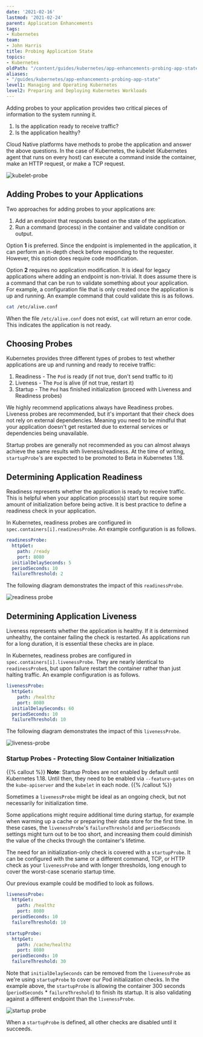 ```yaml
---
date: '2021-02-16'
lastmod: '2021-02-24'
parent: Application Enhancements
tags:
- Kubernetes
team:
- John Harris
title: Probing Application State
topics:
- Kubernetes
oldPath: "/content/guides/kubernetes/app-enhancements-probing-app-state.md"
aliases:
- "/guides/kubernetes/app-enhancements-probing-app-state"
level1: Managing and Operating Kubernetes
level2: Preparing and Deploying Kubernetes Workloads
---
```


Adding probes to your application provides two critical pieces of information to the system running
it.

1. Is the application ready to receive traffic?
2. Is the application healthy?

Cloud Native platforms have methods to probe the application and answer the above questions. In
the case of Kubernetes, the kubelet (Kubernetes agent that runs on every host) can execute a
command inside the container, make an HTTP request, or make a TCP request.

![kubelet-probe](/images/guides/kubernetes/app-enhancements/kubelet-probe.png)

## Adding Probes to your Applications

Two approaches for adding probes to your applications are:

1. Add an endpoint that responds based on the state of the application.
2. Run a command (process) in the container and validate condition or output.

Option **1** is preferred. Since the endpoint is implemented in the application, it can perform an
in-depth check before responding to the requester. However, this option does require code
modification.

Option **2** requires no application modification. It is ideal for legacy applications where
adding an endpoint is non-trivial. It does assume there is a command that can be run to validate
something about your application. For example, a configuration file that is only created once the
application is up and running. An example command that could validate this is as follows.

```bash
cat /etc/alive.conf
```

When the file `/etc/alive.conf` does not exist, `cat` will return an error code. This indicates
the application is not ready.

## Choosing Probes

Kubernetes provides three different types of probes to test
whether applications are up and running and ready to receive
traffic:

1. Readiness - The `Pod` is ready (if not true, don't send
   traffic to it)
2. Liveness - The `Pod` is alive (if not true, restart it)
3. Startup - The `Pod` has finished initialization (proceed with
   Liveness and Readiness probes)

We highly recommend applications always have Readiness probes.
Liveness probes are recommended, but it's important that their
check does not rely on external dependencies. Meaning you need
to be mindful that your application doesn't get restarted due
to external services or dependencies being unavailable.

Startup probes are generally not recommended as you can almost
always achieve the same results with liveness/readiness.
At the time of writing, `startupProbe`'s are expected to be
promoted to Beta in Kubernetes 1.18.

## Determining Application Readiness

Readiness represents whether the application is ready to receive traffic. This is helpful when your
application process(s) start but require some amount of initialization before being active. It
is best practice to define a readiness check in your application.

In Kubernetes, readiness probes are configured in `spec.containers[i].readinessProbe`. An example
configuration is as follows.

```yaml
readinessProbe:
  httpGet:
    path: /ready
    port: 8080
  initialDelaySeconds: 5
  periodSeconds: 10
  failureThreshold: 2
```

The following diagram demonstrates the impact of this `readinessProbe`.

![readiness probe](/images/guides/kubernetes/app-enhancements/readiness-probe.png)

## Determining Application Liveness

Liveness represents whether the application is healthy. If it is determined unhealthy, the
container failing the check is restarted. As applications run for a long duration, it is essential
these checks are in place.

In Kubernetes, readiness probes are configured in `spec.containers[i].livenessProbe`. They are
nearly identical to `readinessProbe`s, but upon failure restart the container rather than just
halting traffic. An example configuration is as follows.

```yaml
livenessProbe:
  httpGet:
    path: /healthz
    port: 8080
  initialDelaySeconds: 60
  periodSeconds: 10
  failureThreshold: 10
```

The following diagram demonstrates the impact of this `livenessProbe`.

![liveness-probe](/images/guides/kubernetes/app-enhancements/liveness-probe.png)

### Startup Probes - Protecting Slow Container Initialization

{{% callout %}}
**Note**: Startup Probes are not enabled by default until Kubernetes 1.18. Until then, they need to be enabled via `--feature-gates` on the `kube-apiserver` and the `kubelet` in each node.
{{% /callout %}}


Sometimes a `livenessProbe` might be ideal as an ongoing check,
but not necessarily for initialization time.

Some applications might require additional time during startup,
for example when warming up a cache or preparing their
data store for the first time. In these cases, the
`livenessProbe`'s `failureThreshold` and `periodSeconds` settings
might turn out to be too short, and increasing them could
diminish the value of the checks through the container's lifetime.

The need for an initialization-only check is covered with
a `startupProbe`. It can be configured with the same or a different
command, TCP, or HTTP check as your `livenessProbe` and with longer
thresholds, long enough to cover the worst-case
scenario startup time.

Our previous example could be modified to look as follows.

```yaml
livenessProbe:
  httpGet:
    path: /healthz
    port: 8080
  periodSeconds: 10
  failureThreshold: 10

startupProbe:
  httpGet:
    path: /cache/healthz
    port: 8080
  periodSeconds: 10
  failureThreshold: 30
```

Note that `initialDelaySeconds` can be removed from the
`livenessProbe` as we're using `startupProbe` to cover our
Pod initialization checks. In the example above, the `startupProbe`
is allowing the container 300 seconds (`periodSeconds` \* `failureThreshold`)
to finish its startup. It is also validating against a different
endpoint than the `livenessProbe`.

![startup probe](/images/guides/kubernetes/app-enhancements/diagrams/startup-probe.png)

When a `startupProbe` is defined, all other checks are disabled until it succeeds.